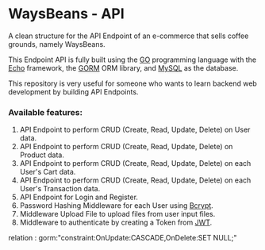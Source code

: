 # WaysBeans - API

A clean structure for the API Endpoint of an e-commerce that sells coffee grounds, namely WaysBeans.

This Endpoint API is fully built using the [GO](https://go.dev/) programming language with the [Echo](https://echo.labstack.com/) framework, the [GORM](https://gorm.io/) ORM library, and [MySQL](https://www.mysql.com/) as the database.

This repository is very useful for someone who wants to learn backend web development by building API Endpoints.

### Available features:

1. API Endpoint to perform CRUD (Create, Read, Update, Delete) on User data.
2. API Endpoint to perform CRUD (Create, Read, Update, Delete) on Product data.
3. API Endpoint to perform CRUD (Create, Read, Update, Delete) on each User's Cart data.
4. API Endpoint to perform CRUD (Create, Read, Update, Delete) on each User's Transaction data.
5. API Endpoint for Login and Register.
6. Password Hashing Middleware for each User using [Bcrypt](https://pkg.go.dev/golang.org/x/crypto/bcrypt).
7. Middleware Upload File to upload files from user input files.
8. Middleware to authenticate by creating a Token from [JWT](https://jwt.io/).

relation : gorm:"constraint:OnUpdate:CASCADE,OnDelete:SET NULL;"
